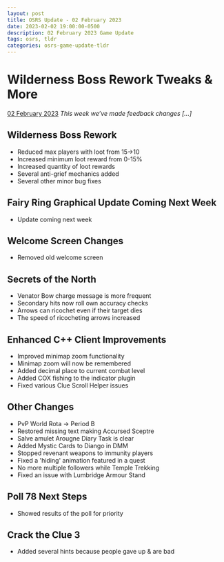 ```yaml
---
layout: post
title: OSRS Update - 02 February 2023
date: 2023-02-02 19:00:00-0500
description: 02 February 2023 Game Update
tags: osrs, tldr
categories: osrs-game-update-tldr
---
```


# Wilderness Boss Rework Tweaks & More
[02 February 2023][1]
*This week we’ve made feedback changes [...]*

## Wilderness Boss Rework
- Reduced max players with loot from 15->10
- Increased minimum loot reward from 0-15%
- Increased quantity of loot rewards
- Several anti-grief mechanics added
- Several other minor bug fixes

## Fairy Ring Graphical Update Coming Next Week
- Update coming next week

## Welcome Screen Changes
- Removed old welcome screen

## Secrets of the North
- Venator Bow charge message is more frequent
- Secondary hits now roll own accuracy checks
- Arrows can ricochet even if their target dies
- The speed of ricocheting arrows increased

## Enhanced C++ Client Improvements
- Improved minimap zoom functionality
- Minimap zoom will now be remembered
- Added decimal place to current combat level
- Added COX fishing to the indicator plugin
- Fixed various Clue Scroll Helper issues

## Other Changes
- PvP World Rota -> Period B
- Restored missing text making Accursed Sceptre
- Salve amulet Arougne Diary Task is clear
- Added Mystic Cards to Diango in DMM
- Stopped revenant weapons to immunity players
- Fixed a 'hiding' animation featured in a quest
- No more multiple followers while Temple Trekking
- Fixed an issue with Lumbridge Armour Stand

## Poll 78 Next Steps
- Showed results of the poll for priority

## Crack the Clue 3
- Added several hints because people gave up & are bad

[1]: https://secure.runescape.com/m=news/wilderness-boss-rework-tweaks--more?oldschool=1